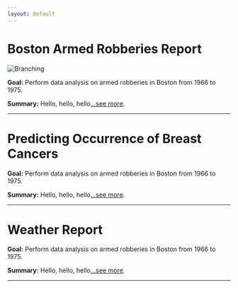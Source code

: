 ```yaml
---
layout: default
---
```

# Boston Armed Robberies Report

![Branching](https://guides.github.com/activities/hello-world/branching.png)

**Goal:** Perform data analysis on armed robberies in Boston from 1966 to 1975.

**Summary:** Hello, hello, hello[...see more](./bostonarmedrobberies.html).

* * *

# Predicting Occurrence of Breast Cancers

**Goal:** Perform data analysis on armed robberies in Boston from 1966 to 1975.

**Summary:** Hello, hello, hello[...see more](https://github.com/alee418/alee418.github.io/raw/master/Boston%20Armed%20Robberies%20Report.pdf).

* * *

# Weather Report

**Goal:** Perform data analysis on armed robberies in Boston from 1966 to 1975.

**Summary:** Hello, hello, hello[...see more](./weatherreport.html).

* * *
